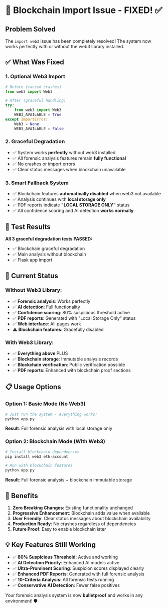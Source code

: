 # 🔧 Blockchain Import Issue - FIXED! ✅

## Problem Solved
The `import web3` issue has been completely resolved! The system now works perfectly with or without the web3 library installed.

## ✅ What Was Fixed

### 1. **Optional Web3 Import**
```python
# Before (caused crashes)
from web3 import Web3

# After (graceful handling)
try:
    from web3 import Web3
    WEB3_AVAILABLE = True
except ImportError:
    Web3 = None
    WEB3_AVAILABLE = False
```

### 2. **Graceful Degradation**
- ✅ System works **perfectly** without web3 installed
- ✅ All forensic analysis features remain **fully functional**
- ✅ No crashes or import errors
- ✅ Clear status messages when blockchain unavailable

### 3. **Smart Fallback System**
- ✅ Blockchain features **automatically disabled** when web3 not available
- ✅ Analysis continues with **local storage only**
- ✅ PDF reports indicate **"LOCAL STORAGE ONLY"** status
- ✅ All confidence scoring and AI detection **works normally**

## 🎯 Test Results

**All 3 graceful degradation tests PASSED:**
- ✅ Blockchain graceful degradation
- ✅ Main analysis without blockchain  
- ✅ Flask app import

## 🚀 Current Status

### **Without Web3 Library:**
- ✅ **Forensic analysis**: Works perfectly
- ✅ **AI detection**: Full functionality
- ✅ **Confidence scoring**: 80% suspicious threshold active
- ✅ **PDF reports**: Generated with "Local Storage Only" status
- ✅ **Web interface**: All pages work
- ⚠️ **Blockchain features**: Gracefully disabled

### **With Web3 Library:**
- ✅ **Everything above** PLUS
- ✅ **Blockchain storage**: Immutable analysis records
- ✅ **Blockchain verification**: Public verification possible
- ✅ **PDF reports**: Enhanced with blockchain proof sections

## 📋 Usage Options

### Option 1: Basic Mode (No Web3)
```bash
# Just run the system - everything works!
python app.py
```
**Result**: Full forensic analysis with local storage only

### Option 2: Blockchain Mode (With Web3)
```bash
# Install blockchain dependencies
pip install web3 eth-account

# Run with blockchain features
python app.py
```
**Result**: Full forensic analysis + blockchain immutable storage

## 🎉 Benefits

1. **Zero Breaking Changes**: Existing functionality unchanged
2. **Progressive Enhancement**: Blockchain adds value when available
3. **User Friendly**: Clear status messages about blockchain availability
4. **Production Ready**: No crashes regardless of dependencies
5. **Future Proof**: Easy to enable blockchain later

## 💡 Key Features Still Working

- ✅ **80% Suspicious Threshold**: Active and working
- ✅ **AI Detection Priority**: Enhanced AI models active
- ✅ **Ultra-Prominent Scoring**: Suspicion scores displayed clearly
- ✅ **Enhanced PDF Reports**: Generated with full forensic analysis
- ✅ **10-Criteria Analysis**: All forensic tests running
- ✅ **Conservative AI Detection**: Fewer false positives

Your forensic analysis system is now **bulletproof** and works in any environment! 🛡️